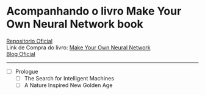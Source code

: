 # Acompanhando o livro Make Your Own Neural Network book

[Repositorio Oficial](https://github.com/makeyourownneuralnetwork/makeyourownneuralnetwork)    
Link de Compra do livro: [Make Your Own Neural Network](https://www.amazon.com/Make-Your-Own-Neural-Network/dp/1530826608/r)    
[Blog Oficial](https://github.com/makeyourownneuralnetwork/makeyourownneuralnetwork)    

_________________________________________________
* [ ] Prologue    
  * [ ] The Search for Intelligent Machines    
  * [ ] A Nature Inspired New Golden Age    
